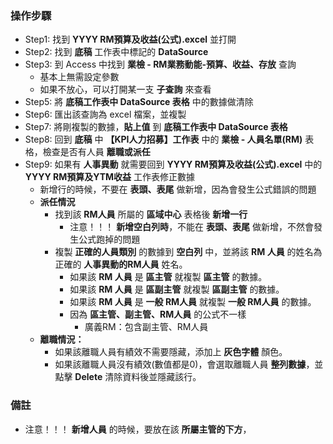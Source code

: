 ### 操作步驟
- Step1: 找到 **YYYY RM預算及收益(公式).excel** 並打開
- Step2: 找到 **底稿** 工作表中標記的 **DataSource**
- Step3: 到 Access 中找到 **業檢 - RM業務動能-預算、收益、存放** 查詢
    - 基本上無需設定參數
    - 如果不放心，可以打開某一支 **子查詢** 來查看
- Step5: 將 **底稿工作表中 DataSource 表格** 中的數據做清除
- Step6: 匯出該查詢為 excel 檔案，並複製
- Step7: 將剛複製的數據，**貼上值** 到 **底稿工作表中 DataSource 表格** 
- Step8: 回到 **底稿** 中 **【KPI人力招募】工作表** 中的 **業檢 - 人員名單(RM)** 表格，檢查是否有人員 **離職或派任**
- Step9: 如果有 **人事異動** 就需要回到 **YYYY RM預算及收益(公式).excel** 中的 **YYYY RM預算及YTM收益** 工作表修正數據
    - 新增行的時候，不要在 **表頭、表尾** 做新增，因為會發生公式錯誤的問題
    - **派任情況**
        - 找到該 **RM人員** 所屬的 **區域中心** 表格後 **新增一行**
            - 注意！！！ **新增空白列時**，不能在 **表頭、表尾** 做新增，不然會發生公式跑掉的問題
        - 複製 **正確的人員類別** 的數據到 **空白列** 中，並將該 **RM 人員** 的姓名為正確的 **人事異動的RM人員** 姓名。
            - 如果該 **RM 人員** 是 **區主管** 就複製 **區主管** 的數據。
            - 如果該 **RM 人員** 是 **區副主管** 就複製 **區副主管** 的數據。
            - 如果該 **RM 人員** 是 **一般 RM人員** 就複製 **一般 RM人員** 的數據。
            - 因為 **區主管、副主管、RM人員** 的公式不一樣
                - 廣義RM：包含副主管、RM人員
    - **離職情況：**
        - 如果該離職人員有績效不需要隱藏，添加上 **灰色字體** 顏色。 
        - 如果該離職人員沒有績效(數值都是0)，會選取離職人員 **整列數據**，並點擊 **Delete** 清除資料後並隱藏該行。

### 備註
- 注意！！！ **新增人員** 的時候，要放在該 **所屬主管的下方**，

